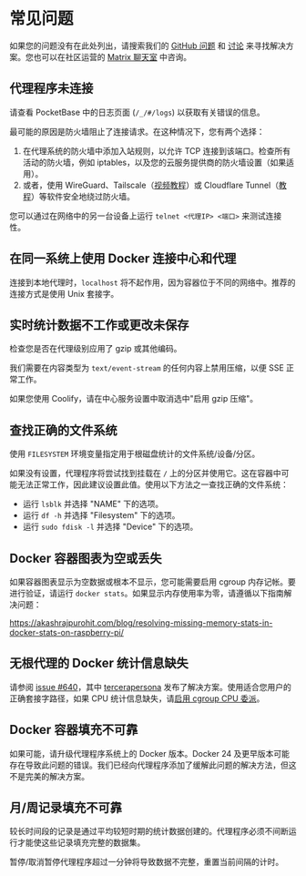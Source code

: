 # 常见问题

如果您的问题没有在此处列出，请搜索我们的 [GitHub 问题](https://github.com/henrygd/beszel/issues) 和 [讨论](https://github.com/henrygd/beszel/discussions) 来寻找解决方案。您也可以在社区运营的 [Matrix 聊天室](https://matrix.to/#/#beszel:matrix.org) 中咨询。

## 代理程序未连接

请查看 PocketBase 中的日志页面 (`/_/#/logs`) 以获取有关错误的信息。

最可能的原因是防火墙阻止了连接请求。在这种情况下，您有两个选择：

1. 在代理系统的防火墙中添加入站规则，以允许 TCP 连接到该端口。检查所有活动的防火墙，例如 iptables，以及您的云服务提供商的防火墙设置（如果适用）。
2. 或者，使用 WireGuard、Tailscale（[视频教程](https://www.youtube.com/watch?v=O_9wT-5LoHM)）或 Cloudflare Tunnel（[教程](https://github.com/henrygd/beszel/discussions/250)）等软件安全地绕过防火墙。

您可以通过在网络中的另一台设备上运行 `telnet <代理IP> <端口>` 来测试连接性。

## 在同一系统上使用 Docker 连接中心和代理

连接到本地代理时，`localhost` 将不起作用，因为容器位于不同的网络中。推荐的连接方式是使用 Unix 套接字。

<!-- @include: ./parts/hub-docker-instructions.md -->

## 实时统计数据不工作或更改未保存

检查您是否在代理级别应用了 gzip 或其他编码。

我们需要在内容类型为 `text/event-stream` 的任何内容上禁用压缩，以便 SSE 正常工作。

如果您使用 Coolify，请在中心服务设置中取消选中"启用 gzip 压缩"。

## 查找正确的文件系统

使用 `FILESYSTEM` 环境变量指定用于根磁盘统计的文件系统/设备/分区。

如果没有设置，代理程序将尝试找到挂载在 `/` 上的分区并使用它。这在容器中可能无法正常工作，因此建议设置此值。使用以下方法之一查找正确的文件系统：

- 运行 `lsblk` 并选择 "NAME" 下的选项。
- 运行 `df -h` 并选择 "Filesystem" 下的选项。
- 运行 `sudo fdisk -l` 并选择 "Device" 下的选项。

## Docker 容器图表为空或丢失

如果容器图表显示为空数据或根本不显示，您可能需要启用 cgroup 内存记帐。要进行验证，请运行 `docker stats`。如果显示内存使用率为零，请遵循以下指南解决问题：

<https://akashrajpurohit.com/blog/resolving-missing-memory-stats-in-docker-stats-on-raspberry-pi/>

## 无根代理的 Docker 统计信息缺失

请参阅 [issue #640](https://github.com/henrygd/beszel/issues/640)，其中 [tercerapersona](https://github.com/tercerapersona) 发布了解决方案。使用适合您用户的正确套接字路径，如果 CPU 统计信息缺失，请[启用 cgroup CPU 委派](https://rootlesscontaine.rs/getting-started/common/cgroup2/#enabling-cpu-cpuset-and-io-delegation)。

## Docker 容器填充不可靠

如果可能，请升级代理程序系统上的 Docker 版本。Docker 24 及更早版本可能存在导致此问题的错误。我们已经向代理程序添加了缓解此问题的解决方法，但这不是完美的解决方案。

## 月/周记录填充不可靠

较长时间段的记录是通过平均较短时期的统计数据创建的。代理程序必须不间断运行才能使这些记录填充完整的数据集。

暂停/取消暂停代理程序超过一分钟将导致数据不完整，重置当前间隔的计时。
